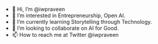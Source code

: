 - 👋 Hi, I’m @iwpraveen
- 👀 I’m interested in Entrepreneurship, Open AI.
- 🌱 I’m currently learning Storytelling through Technology.
- 💞️ I’m looking to collaborate on AI for Good.
- 📫 How to reach me at Twitter @iwpraveen

<!---
iwpraveen/iwpraveen is a ✨ special ✨ repository because its `README.md` (this file) appears on your GitHub profile.
You can click the Preview link to take a look at your changes.
--->
